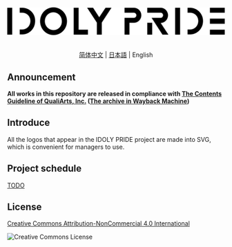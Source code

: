 <h1 align="center">

![IDOLY PRIDE Logo](Logos/idoly-pride-logo-black.svg)

</h1>

<div align="center">

[简体中文](README.md) | [日本語](README.JA.md) | English

</div>

## Announcement
__All works in this repository are released in compliance with [The Contents Guideline of QualiArts, Inc.](https://qualiarts.jp/guideline/) ([The archive in Wayback Machine](https://web.archive.org/web/20210804165602/https://qualiarts.jp/guideline))__

## Introduce
All the logos that appear in the IDOLY PRIDE project are made into SVG, which is convenient for managers to use.

## Project schedule

[TODO](TODO.md)

## License

[Creative Commons Attribution-NonCommercial 4.0 International ](http://creativecommons.org/licenses/by-nc/4.0/)

![Creative Commons License](https://i.creativecommons.org/l/by-nc/4.0/88x31.png)
